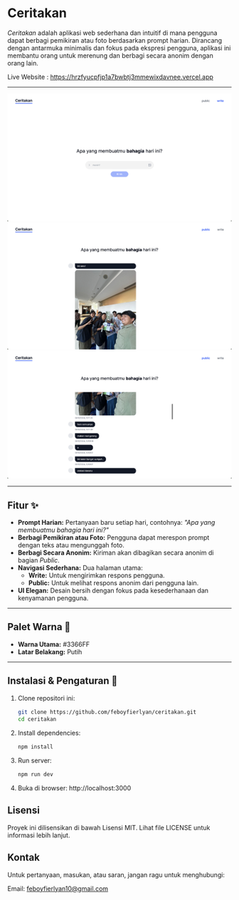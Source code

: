 # Ceritakan

*Ceritakan* adalah aplikasi web sederhana dan intuitif di mana pengguna dapat berbagi pemikiran atau foto berdasarkan prompt harian. Dirancang dengan antarmuka minimalis dan fokus pada ekspresi pengguna, aplikasi ini membantu orang untuk merenung dan berbagi secara anonim dengan orang lain.

Live Website : https://hrzfyucpfjp1a7bwbtj3mmewixdavnee.vercel.app

---
![UI Preview](ui_preview_1.png)
![UI Preview](ui_preview_2.png)
![UI Preview](ui_preview_3.png)

---

## Fitur ✨  

- **Prompt Harian:** Pertanyaan baru setiap hari, contohnya: *"Apa yang membuatmu bahagia hari ini?"*  
- **Berbagi Pemikiran atau Foto:** Pengguna dapat merespon prompt dengan teks atau mengunggah foto.  
- **Berbagi Secara Anonim:** Kiriman akan dibagikan secara anonim di bagian *Public*.  
- **Navigasi Sederhana:** Dua halaman utama:
  - **Write:** Untuk mengirimkan respons pengguna.  
  - **Public:** Untuk melihat respons anonim dari pengguna lain.  
- **UI Elegan:** Desain bersih dengan fokus pada kesederhanaan dan kenyamanan pengguna.  

---

## Palet Warna 🎨  

- **Warna Utama:** #3366FF  
- **Latar Belakang:** Putih  

---

## Instalasi & Pengaturan 🚀  

1. Clone repositori ini:  
   ```bash  
   git clone https://github.com/feboyfierlyan/ceritakan.git  
   cd ceritakan  
2. Install dependencies:
   ```bash
   npm install
3. Run server:
   ```bash
   npm run dev
4. Buka di browser:
   http://localhost:3000

## Lisensi
Proyek ini dilisensikan di bawah Lisensi MIT. Lihat file LICENSE untuk informasi lebih lanjut.

## Kontak
Untuk pertanyaan, masukan, atau saran, jangan ragu untuk menghubungi:

Email: feboyfierlyan10@gmail.com
